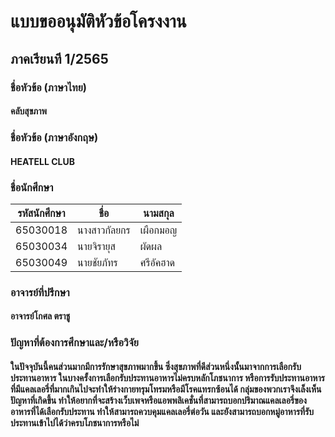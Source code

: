# 	แบบขออนุมัติหัวข้อโครงงาน
## ภาคเรียนที 1/2565
### 	ชื่อหัวข้อ (ภาษาไทย)	
####  คลับสุขภาพ
### 	ชื่อหัวข้อ (ภาษาอังกฤษ)
#### HEATELL CLUB
### 	ชื่อนักศึกษา 
|รหัสนักศึกษา|ชื่อ|นามสกุล|
|:-------:|-----|------|
|65030018|นางสาวกัลยกร|เผือกมอญ| 
|65030034|นายจิรายุส |ผัดผล|
|65030049|นายชัยภัทร|ศรีอัคฮาด|
### อาจารย์ที่ปรึกษา	
#### อาจารย์โกศล ตราชู
### ปัญหาที่ต้องการศึกษาและ/หรือวิจัย	
####  ในปัจจุบันนี้คนส่วนมากมีการรักษาสุขภาพมากขึ้น ซึ่งสุขภาพที่ดีส่วนหนึ่งนั้นมาจากการเลือกรับประทานอาหาร ในบางครั้งการเลือกรับประทานอาหารไม่ครบหลักโภชนาการ หรือการรับประทานอาหารที่มีแคลเลอรี่ที่มากเกินไปจะทำให้ร่างกายทรุมโทรมหรือมีโรคแทรกซ้อนได้ กลุ่มของพวกเราจึงเล็งเห็นปัญหาที่เกิดขึ้น ทำให้อยากที่จะสร้างเว็บเพจหรือแอพพลิเคชั่นที่สามารถบอกปริมาณแคลเลอรี่ของอาหารที่ได้เลือกรับประทาน ทำให้สามารถควบคุมแคลเลอรี่ต่อวัน และยังสามารถบอกหมู่อาหารที่รับประทานเข้าไปได้ว่าครบโภชนาการหรือไม่


